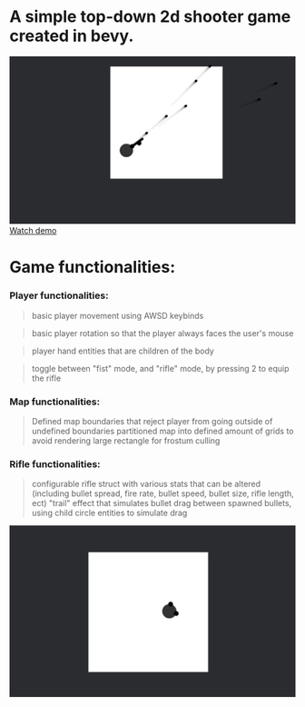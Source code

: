 # A simple top-down 2d shooter game created in bevy.
![App demo](./demo_pics/shoot.png)
[Watch demo](./demo_pics/vid.mp4)

# Game functionalities:

  ### Player functionalities:
  >basic player movement using AWSD keybinds

  >basic player rotation so that the player always faces the user's mouse

  >player hand entities that are children of the body

  >toggle between "fist" mode, and "rifle" mode, by pressing 2 to equip the rifle

  ### Map functionalities:
  > Defined map boundaries that reject player from going outside of undefined boundaries
  > partitioned map into defined amount of grids to avoid rendering large rectangle for frostum culling

  ### Rifle functionalities:
  > configurable rifle struct with various stats that can be altered (including bullet spread, fire rate, bullet speed, bullet size, rifle length, ect)
  > "trail" effect that simulates bullet drag between spawned bullets, using child circle entities to simulate drag

![App demo](./demo_pics/idle.png)
